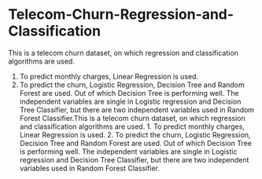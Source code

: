 # Telecom-Churn-Regression-and-Classification

This is a telecom churn dataset, on which regression and classification algorithms are used. 

1. To predict monthly charges, Linear Regression is used.
2. To predict the churn, Logistic Regression, Decision Tree and Random Forest are used. Out of which Decision Tree is performing well. The independent variables are single in Logistic regression and Decision Tree Classifier, but there are two independent variables used in Random Forest Classifier.This is a telecom churn dataset, on which regression and classification algorithms are used. 1. To predict monthly charges, Linear Regression is used. 2. To predict the churn, Logistic Regression, Decision Tree and Random Forest are used. Out of which Decision Tree is performing well. The independent variables are single in Logistic regression and Decision Tree Classifier, but there are two independent variables used in Random Forest Classifier.
